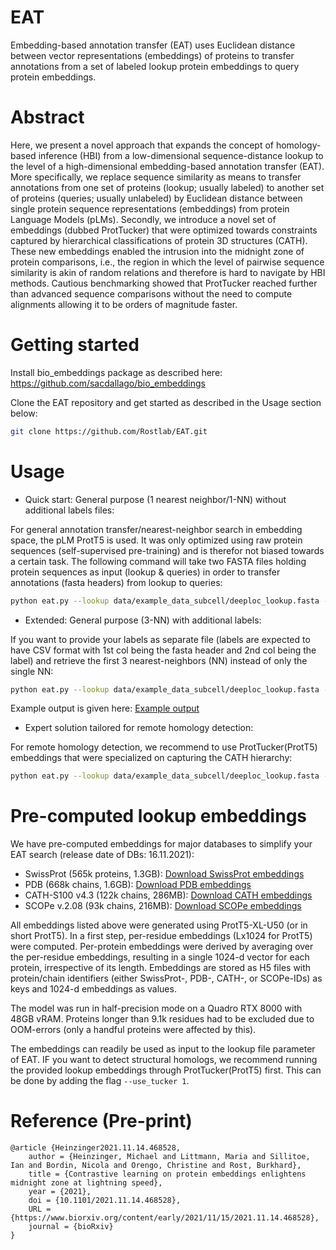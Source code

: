 # EAT
Embedding-based annotation transfer (EAT) uses Euclidean distance between vector representations (embeddings) of proteins to transfer annotations from a set of labeled lookup protein embeddings to query protein embeddings.


# Abstract 
Here, we present a novel approach that expands the concept of homology-based inference (HBI) from a low-dimensional sequence-distance lookup to the level of a high-dimensional embedding-based annotation transfer (EAT). More specifically, we replace sequence similarity as means to transfer annotations from one set of proteins (lookup; usually labeled) to another set of proteins (queries; usually unlabeled) by Euclidean distance between single protein sequence representations (embeddings) from protein Language Models (pLMs). Secondly, we introduce a novel set of embeddings (dubbed ProtTucker) that were optimized towards constraints captured by hierarchical classifications of protein 3D structures (CATH). These new embeddings enabled the intrusion into the midnight zone of protein comparisons, i.e., the region in which the level of pairwise sequence similarity is akin of random relations and therefore is hard to navigate by HBI methods. Cautious benchmarking showed that ProtTucker reached further than advanced sequence comparisons without the need to compute alignments allowing it to be orders of magnitude faster.

# Getting started
Install bio_embeddings package as described here: https://github.com/sacdallago/bio_embeddings


Clone the EAT repository and get started as described in the Usage section below:
   ```sh
   git clone https://github.com/Rostlab/EAT.git
   ```

# Usage
- Quick start: General purpose (1 nearest neighbor/1-NN) without additional labels files:

For general annotation transfer/nearest-neighbor search in embedding space, the pLM ProtT5 is used. It was only optimized using raw protein sequences (self-supervised pre-training) and is therefor not biased towards a certain task. The following command will take two FASTA files holding protein sequences as input (lookup & queries) in order to transfer annotations (fasta headers) from lookup to queries:

```sh
python eat.py --lookup data/example_data_subcell/deeploc_lookup.fasta --queries data/example_data/la_query_setHARD.fasta --output eat_results/
```
- Extended: General purpose (3-NN) with additional labels:

If you want to provide your labels as separate file (labels are expected to have CSV format with 1st col being the fasta header and 2nd col being the label) and retrieve the first 3 nearest-neighbors (NN) instead of only the single NN:


```sh
python eat.py --lookup data/example_data_subcell/deeploc_lookup.fasta --queries data/example_data/la_query_setHARD.fasta --output eat_results/ --lookupLabels data/example_data_subcell/deeploc_lookup_labels.txt --queryLabels data/example_data_subcell/la_query_setHARD_labels.txt
```
Example output is given here: [Example output](https://github.com/Rostlab/EAT/blob/main/data/example_data_subcell/example_output_protT5_NN3.txt)

- Expert solution tailored for remote homology detection:

For remote homology detection, we recommend to use ProtTucker(ProtT5) embeddings that were specialized on capturing the CATH hierarchy:

```sh
python eat.py --lookup data/example_data_subcell/deeploc_lookup.fasta --queries data/example_data/la_query_setHARD.fasta --output eat_results/ --use_tucker 1
```

# Pre-computed lookup embeddings
We have pre-computed embeddings for major databases to simplify your EAT search (release date of DBs: 16.11.2021):

- SwissProt (565k proteins, 1.3GB): [Download SwissProt embeddings](https://rostlab.org/~deepppi/eat_dbs/sprot_161121.h5) 
- PDB (668k chains, 1.6GB): [Download PDB embeddings](https://rostlab.org/~deepppi/eat_dbs/pdb_seqres_161121.h5)
- CATH-S100 v4.3 (122k chains, 286MB): [Download CATH embeddings](https://rostlab.org/~deepppi/eat_dbs/cath_v430_dom_seqs_S100_161121.h5)
- SCOPe v.2.08 (93k chains, 216MB): [Download SCOPe embeddings](https://rostlab.org/~deepppi/eat_dbs/scope_2.08_S100.h5)

All embeddings listed above were generated using ProtT5-XL-U50 (or in short ProtT5).
In a first step, per-residue embeddings (Lx1024 for ProtT5) were computed. 
Per-protein embeddings were derived by averaging over the per-residue embeddings, resulting in a single 1024-d vector for each protein, irrespective of its length.
Embeddings are stored as H5 files with protein/chain identifiers (either SwissProt-, PDB-, CATH-, or SCOPe-IDs) as keys and 1024-d embeddings as values.

The model was run in half-precision mode on a Quadro RTX 8000 with 48GB vRAM. 
Proteins longer than 9.1k residues had to be excluded due to OOM-errors (only a handful proteins were affected by this).

The embeddings can readily be used as input to the lookup file parameter of EAT.
IF you want to detect structural homologs, we recommend running the provided lookup embeddings through ProtTucker(ProtT5) first. This can be done by adding the flag `--use_tucker 1`.

# Reference (Pre-print)
```
@article {Heinzinger2021.11.14.468528,
	author = {Heinzinger, Michael and Littmann, Maria and Sillitoe, Ian and Bordin, Nicola and Orengo, Christine and Rost, Burkhard},
	title = {Contrastive learning on protein embeddings enlightens midnight zone at lightning speed},
	year = {2021},
	doi = {10.1101/2021.11.14.468528},
	URL = {https://www.biorxiv.org/content/early/2021/11/15/2021.11.14.468528},
	journal = {bioRxiv}
}
```
